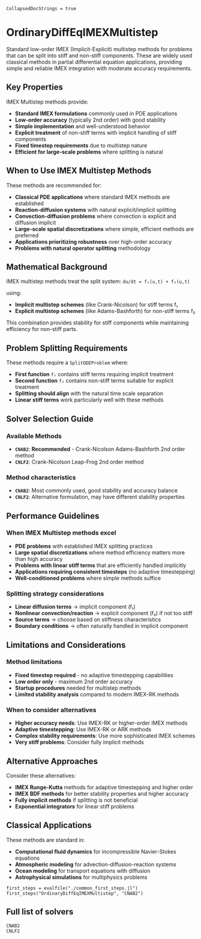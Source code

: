 ```@meta
CollapsedDocStrings = true
```

# OrdinaryDiffEqIMEXMultistep

Standard low-order IMEX (Implicit-Explicit) multistep methods for problems that can be split into stiff and non-stiff components. These are widely used classical methods in partial differential equation applications, providing simple and reliable IMEX integration with moderate accuracy requirements.

## Key Properties

IMEX Multistep methods provide:

- **Standard IMEX formulations** commonly used in PDE applications
- **Low-order accuracy** (typically 2nd order) with good stability
- **Simple implementation** and well-understood behavior
- **Explicit treatment** of non-stiff terms with implicit handling of stiff components  
- **Fixed timestep requirements** due to multistep nature
- **Efficient for large-scale problems** where splitting is natural

## When to Use IMEX Multistep Methods

These methods are recommended for:

- **Classical PDE applications** where standard IMEX methods are established
- **Reaction-diffusion systems** with natural explicit/implicit splitting
- **Convection-diffusion problems** where convection is explicit and diffusion implicit
- **Large-scale spatial discretizations** where simple, efficient methods are preferred
- **Applications prioritizing robustness** over high-order accuracy
- **Problems with natural operator splitting** methodology

## Mathematical Background

IMEX multistep methods treat the split system:
`du/dt = f₁(u,t) + f₂(u,t)`

using:
- **Implicit multistep schemes** (like Crank-Nicolson) for stiff terms f₁
- **Explicit multistep schemes** (like Adams-Bashforth) for non-stiff terms f₂

This combination provides stability for stiff components while maintaining efficiency for non-stiff parts.

## Problem Splitting Requirements

These methods require a `SplitODEProblem` where:
- **First function** `f₁` contains stiff terms requiring implicit treatment
- **Second function** `f₂` contains non-stiff terms suitable for explicit treatment
- **Splitting should align** with the natural time scale separation
- **Linear stiff terms** work particularly well with these methods

## Solver Selection Guide

### Available Methods
- **`CNAB2`**: **Recommended** - Crank-Nicolson Adams-Bashforth 2nd order method
- **`CNLF2`**: Crank-Nicolson Leap-Frog 2nd order method

### Method characteristics
- **`CNAB2`**: Most commonly used, good stability and accuracy balance
- **`CNLF2`**: Alternative formulation, may have different stability properties

## Performance Guidelines

### When IMEX Multistep methods excel
- **PDE problems** with established IMEX splitting practices
- **Large spatial discretizations** where method efficiency matters more than high accuracy
- **Problems with linear stiff terms** that are efficiently handled implicitly
- **Applications requiring consistent timesteps** (no adaptive timestepping)
- **Well-conditioned problems** where simple methods suffice

### Splitting strategy considerations
- **Linear diffusion terms** → implicit component (f₁)
- **Nonlinear convection/reaction** → explicit component (f₂) if not too stiff
- **Source terms** → choose based on stiffness characteristics
- **Boundary conditions** → often naturally handled in implicit component

## Limitations and Considerations

### Method limitations
- **Fixed timestep required** - no adaptive timestepping capabilities
- **Low order only** - maximum 2nd order accuracy
- **Startup procedures** needed for multistep methods
- **Limited stability analysis** compared to modern IMEX-RK methods

### When to consider alternatives
- **Higher accuracy needs**: Use IMEX-RK or higher-order IMEX methods
- **Adaptive timestepping**: Use IMEX-RK or ARK methods
- **Complex stability requirements**: Use more sophisticated IMEX schemes
- **Very stiff problems**: Consider fully implicit methods

## Alternative Approaches

Consider these alternatives:
- **IMEX Runge-Kutta** methods for adaptive timestepping and higher order
- **IMEX BDF methods** for better stability properties and higher accuracy
- **Fully implicit methods** if splitting is not beneficial
- **Exponential integrators** for linear stiff problems

## Classical Applications

These methods are standard in:
- **Computational fluid dynamics** for incompressible Navier-Stokes equations
- **Atmospheric modeling** for advection-diffusion-reaction systems
- **Ocean modeling** for transport equations with diffusion
- **Astrophysical simulations** for multiphysics problems

```@eval
first_steps = evalfile("./common_first_steps.jl")
first_steps("OrdinaryDiffEqIMEXMultistep", "CNAB2")
```

## Full list of solvers

```@docs
CNAB2
CNLF2
```
